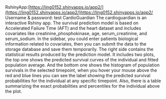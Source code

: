 RshinyApp:[https://ling0152.shinyapps.io/app2/](https://ling0152.shinyapps.io/app2/)https://ling0152.shinyapps.io/app2/  
Username & password: test
CardioGuardian
The cardioguardian is an interactive Rshiny app. The survival prediction model is based on Accelerated Failure Time (AFT) and the heart dataset and includes covariates like creatinine_phosphokinase, age, serum_creatinine, and serum_sodium. In the sidebar, you could enter patients biological information related to covariates, then you can submit the data to the storage database and save them temporarily. The right side contains the statistical results produced by the prediction model. It includes two plots, the top one shows the predicted survival curves of the
individual and fitted population average. And the bottom one shows the
histogram of population survivals in the selected timepoint, when you hover your
mouse above the red and blue lines you can see the label showing the predicted survival
probabilities for the individual at any specific timepoint. Also, there is a table summarizing the exact probabilities and percentiles for the individual above the plot.
